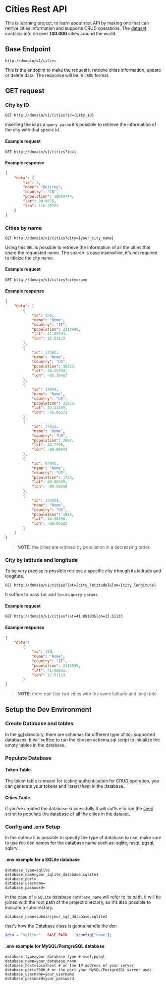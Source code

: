 # Cities Rest API

This is learning project, to learn about rest API by making one that can retrive cities information and supports CRUD operations. The [dataset](/sql/cities.json) contains info on over **140.000** cities around the world.

## Base Endpoint

```
http://domain/v1/cities
```

This is the endopint to make the requests, retrieve cities information, update or delete data. The response will be in `JSON` format.

## GET request

### City by ID

```http
GET http://domain/v1/cities?id={city_id}
```

inserting the id as a `query param` it's possible to retrieve the information of the city with that specic id.

#### Example request

```http
GET http://domain/v1/cities?id=1
```

#### Example response

```json
{
    "data": {
        "id": 1,
        "name": "Beijing",
        "country": "CN",
        "population": 18960744,
        "lat": 39.9075,
        "lon": 116.39723
    }
}
```

### Cities by name

```http
GET http://domain/v1/cities?city={your_city_name}

```

Using this `URL` is possible to retrieve the information of all the cities that share the requested name.
The search is case insensitive, it's not required to titleize the city name.

#### Example request


```http
GET http://domain/v1/cities?city=rome
```

#### Example response

```json
{
    "data": [
        {
            "id": 150,
            "name": "Rome",
            "country": "IT",
            "population": 2318895,
            "lat": 41.89193,
            "lon": 12.51133
        },
        {
            "id": 13582,
            "name": "Rome",
            "country": "US",
            "population": 36323,
            "lat": 34.25704,
            "lon": -85.16467
        },
        {
            "id": 14954,
            "name": "Rome",
            "country": "US",
            "population": 32573,
            "lat": 43.21285,
            "lon": -75.45573
        },
        {
            "id": 77931,
            "name": "Rome",
            "country": "US",
            "population": 2697,
            "lat": 44.2206,
            "lon": -89.80843
        },
        {
            "id": 97045,
            "name": "Rome",
            "country": "US",
            "population": 1738,
            "lat": 40.88309,
            "lon": -89.50259
        },
        {
            "id": 123454,
            "name": "Rome",
            "country": "US",
            "population": 1019,
            "lat": 44.58506,
            "lon": -69.86922
        }
    ]
}
```

>**NOTE**: the cities are ordered by population in a decreasing order.

### City by latitude and longitude

To be very precise is possible retrieve a specific city trhough its latitude and longitute.

```http
GET http://domain/v1/cities?lat={city_latitude}&lon={city_longitude}
```

It suffice to pass `lat` and `lon` as `query params`.

#### Example request

```http
GET http://domain/v1/cities?lat=41.89193&lon=12.51133
```

#### Example response

```json
{
    "data":
        {
            "id": 150,
            "name": "Rome",
            "country": "IT",
            "population": 2318895,
            "lat": 41.89193,
            "lon": 12.51133
        }
}
```

>**NOTE**: there can't be two cities with the same latitude and longitude.

## Setup the Dev Environment

### Create Database and tables

In the [sql](/sql) directory, there are schemas for different type of `SQL` supported databases. It will suffice to run the chosen schema.sql script to initialize the empty tables in the database.

### Populate Database

#### Token Table

The token table is meant for testing authentication for CRUD operation, you can generate your tokens and insert them in the database.

#### Cities Table

If you've created the database successfully it will suffice to run the [seed](/sql/cities_seed.sql) script to populate the database of all the cities in the dataset.

### Config and .env Setup

In the dotenv it is possible to specify the type of database to use, make sure to use `PDO` dsn names for the database name such as: sqlite, msql, pgsql, sqlsrv.
 
#### .env example for a SQLite database

```.env
database_type=sqlite
database_name=your_sqlite_database.sqlite3
database_port=
database_username=
database_password=
```

in the case of a `SQLite` database `database_name` will refer to its path, it will be joined with the root path of the project directory, so it's also possible to indicate a subdirectory.

```.env
database_name=subdir/your_sql_database.sqlite3
```

that's how the [Database](/src/Core/Database.php) class is gonna handle the dsn

```PHP
$dsn = "sqlite:" . BASE_PATH  . $config["name"];
```

#### .env example for MySQL/PostgreSQL database

```.env
database_type=your_database_type # msql/pgsql
database_name=your_database_name
database_host=localhost # or the IP address of your server
database_port=3306 # or the port your MySQL/PostgreSQL server uses
database_username=your_username
database_password=your_password
```
